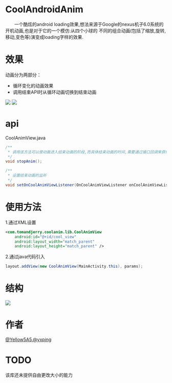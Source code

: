 # CoolAndroidAnim
&emsp;&emsp;一个酷炫的android loading效果,想法来源于Google的nexus机子6.0系统的开机动画,也是对于它的一个模仿:从四个小球的
不同的组合动画(包括了缩放,旋转,移动,变色等)演变成loading字样的效果.

# 效果
动画分为两部分：
- 循环变化的动画效果
- 调用结束API时从循环动画切换到结束动画

![](https://github.com/TomWithJerry/CoolAndroidAnim/raw/master/pic1.gif)
![](https://github.com/TomWithJerry/CoolAndroidAnim/raw/master/pic2.gif)

# api
CoolAnimView.java
``` java
/**
 * 调用该方法可以使动画进入结束动画的阶段,而具体结束动画的时间,需要通过接口回调来获得
 */
void stopAnim();

/**
 * 设置结束动画的监听
 */
void setOnCoolAnimViewListener(OnCoolAnimViewListener onCoolAnimViewListener);
```

# 使用方法
1.通过XML设置
``` xml
<com.tomandjerry.coolanim.lib.CoolAnimView
    android:id="@+id/cool_view"
    android:layout_width="match_parent"
    android:layout_height="match_parent" />
```
2.通过java代码引入
``` java
layout.addView(new CoolAnimView(MainActivity.this), params);
```

# 结构
![](https://github.com/TomWithJerry/CoolAndroidAnim/raw/master/struc.jpeg)

# 作者
[@Yellow5A5](https://github.com/Yellow5A5),[@yxping](https://github.com/yxping)

# TODO
该库还未提供自由更改大小的能力